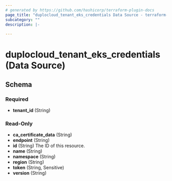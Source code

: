 ```yaml
---
# generated by https://github.com/hashicorp/terraform-plugin-docs
page_title: "duplocloud_tenant_eks_credentials Data Source - terraform-provider-duplocloud"
subcategory: ""
description: |-
  
---
```


# duplocloud_tenant_eks_credentials (Data Source)





<!-- schema generated by tfplugindocs -->
## Schema

### Required

- **tenant_id** (String)

### Read-Only

- **ca_certificate_data** (String)
- **endpoint** (String)
- **id** (String) The ID of this resource.
- **name** (String)
- **namespace** (String)
- **region** (String)
- **token** (String, Sensitive)
- **version** (String)


